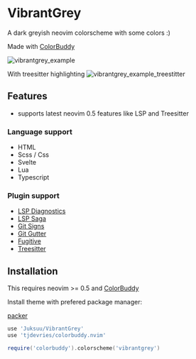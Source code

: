 # VibrantGrey

A dark greyish neovim colorscheme with some colors :)

Made with [ColorBuddy](https://github.com/tjdevries/colorbuddy.nvim)

![vibrantgrey_example](https://user-images.githubusercontent.com/32743062/119262676-b8112100-bbe4-11eb-850c-1d1cb3b0603b.png)

With treesitter highlighting
![vibrantgrey_example_treestitter](https://user-images.githubusercontent.com/32743062/119265061-07a81a80-bbee-11eb-91ba-b5008fedd243.png)


## Features

 + supports latest neovim 0.5 features like LSP and Treesitter

### Language support

 + HTML
 + Scss / Css
 + Svelte
 + Lua
 + Typescript

### Plugin support

 + [LSP Diagnostics](https://neovim.io/doc/user/lsp.html)
 + [LSP Saga](https://github.com/glepnir/lspsaga.nvim)
 + [Git Signs](https://github.com/lewis6991/gitsigns.nvim)
 + [Git Gutter](https://github.com/airblade/vim-gitgutter)
 + [Fugitive](https://github.com/tpope/vim-fugitive)
 + [Treesitter](https://github.com/nvim-treesitter/nvim-treesitter)

## Installation

This requires neovim >= 0.5 and [ColorBuddy](https://github.com/tjdevries/colorbuddy.nvim)


Install theme with prefered package manager:

[packer](https://github.com/wbthomason/packer.nvim)

```lua
use 'Juksuu/VibrantGrey'
use 'tjdevries/colorbuddy.nvim'
```

```lua
require('colorbuddy').colorscheme('vibrantgrey')
```
